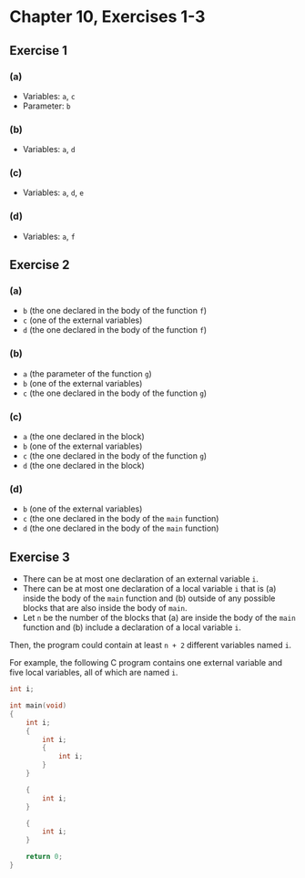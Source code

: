 # Chapter 10, Exercises 1-3

## Exercise 1

### (a)

* Variables: `a`, `c`
* Parameter: `b`

### (b)

* Variables: `a`, `d`

### (c)

* Variables: `a`, `d`, `e`

### (d)

* Variables: `a`, `f`

## Exercise 2

### (a)

* `b` (the one declared in the body of the function `f`)
* `c` (one of the external variables)
* `d` (the one declared in the body of the function `f`)

### (b)

* `a` (the parameter of the function `g`)
* `b` (one of the external variables)
* `c` (the one declared in the body of the function `g`)

### (c)

* `a` (the one declared in the block)
* `b` (one of the external variables)
* `c` (the one declared in the body of the function `g`)
* `d` (the one declared in the block)

### (d)

* `b` (one of the external variables)
* `c` (the one declared in the body of the `main` function)
* `d` (the one declared in the body of the `main` function)

## Exercise 3

* There can be at most one declaration of an external variable `i`.
* There can be at most one declaration of a local variable `i` that is (a)
  inside the body of the `main` function and (b) outside of any possible blocks
  that are also inside the body of `main`.
* Let `n` be the number of the blocks that (a) are inside the body of the `main`
  function and (b) include a declaration of a local variable `i`.

Then, the program could contain at least `n + 2` different variables named `i`.

For example, the following C program contains one external variable and five
local variables, all of which are named `i`.

```c
int i;

int main(void)
{
	int i;
	{
		int i;
		{
			int i;
		}
	}

	{
		int i;
	}

	{
		int i;
	}

	return 0;
}
```
